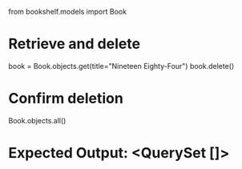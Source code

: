 from bookshelf.models import Book

# Retrieve and delete
book = Book.objects.get(title="Nineteen Eighty-Four")
book.delete()

# Confirm deletion
Book.objects.all()
# Expected Output: <QuerySet []>
